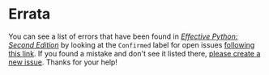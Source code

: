 # Errata

You can see a list of errors that have been found in [_Effective Python: Second Edition_](https://effectivepython.com) by looking at the `Confirmed` label for open issues [following this link](https://github.com/bslatkin/effectivepython/issues?utf8=✓&q=label%3A2ed+label%3Aconfirmed). If you found a mistake and don't see it listed there, [please create a new issue](https://github.com/bslatkin/effectivepython/issues/new). Thanks for your help!
